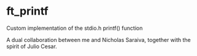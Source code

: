 # ft_printf
Custom implementation of the stdio.h printf() function

A dual collaboration between me and Nicholas Saraiva, together with the spirit of Julio Cesar.
